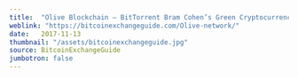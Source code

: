 ```yaml
---
title:  "Olive Blockchain – BitTorrent Bram Cohen’s Green Cryptocurrency?"
weblink: "https://bitcoinexchangeguide.com/Olive-network/"
date:   2017-11-13
thumbnail: "/assets/bitcoinexchangeguide.jpg"
source: BitcoinExchangeGuide
jumbotron: false
---
```

